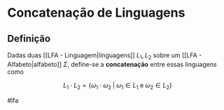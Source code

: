 
# Concatenação de Linguagens

## Definição

Dadas duas [[LFA - Linguagem|linguagens]] $L_1,L_2$ sobre um [[LFA - Alfabeto|alfabeto]] $\Sigma$, define-se a **concatenação** entre essas linguagens como

$$
L_1 \cdot L_2 = \{ \omega_1 \cdot \omega_2 \;|\; \omega_1 \in L_1 \text{ e } \omega_2 \in L_2 \}
$$

#lfa

